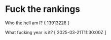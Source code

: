 # Fuck the rankings

Who the hell am I?
{ 13913228 }

What fucking year is it?
[ 2025-03-21T11:30:00Z ]
